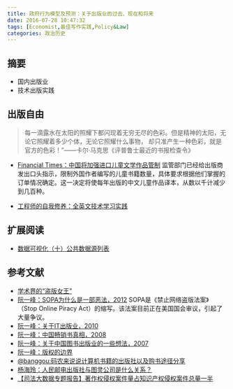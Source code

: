 ```yaml
---
title: 政府行为模型及预测：关于出版业的过去、现在和将来
date: 2016-07-28 10:47:32
tags: [Economist,最佳写作实践,Policy&Law]
categories: 政治历史
---
```

## 摘要
- 国内出版业
- 技术出版实践

<!--more-->

## 出版自由

>每一滴露水在太阳的照耀下都闪现着无穷无尽的色彩。但是精神的太阳，无论它照耀着多少个体，无论它照耀什么事物， 却只准产生一种色彩，就是官方的色彩！”——卡尔·马克思《评普鲁士最近的书报检查令》

- [Financial Times：中国将加强进口儿童文学作品管制](https://riboseyim.github.io/2017/03/16/Policy-Publish-Children/)
监管部门已经给出版商发出口头指示，限制外国作者编写的儿童书籍数量，具体要求根据他们掌握的订单情况确定。这一决定将使每年出版的中文儿童作品译本，从数以千计减少到几百种。

- [工程师的自我修养：全英文技术学习实践](https://riboseyim.github.io/2017/06/27/Technology-English/)

## 扩展阅读
- [数据可视化（十）公共数据源列表](https://riboseyim.github.io/2018/01/15/Visualization-DataSource/)

## 参考文献
- [学术界的“盗版女王”](http://songshuhui.net/archives/100463)
- [阮一峰：SOPA为什么是一部恶法，2012](http://www.ruanyifeng.com/blog/2012/01/why_sopa_is_evil.html)
SOPA是《禁止网络盗版法案》（Stop Online Piracy Act）的缩写。该法案目前正在美国国会审议，引起了大量争议。
- [阮一峰：关于IT出版业，2010](http://www.ruanyifeng.com/blog/2010/08/it_book_publishing.html)
- [阮一峰：中国畅销书真相，2008](http://www.ruanyifeng.com/blog/2008/06/truth_of_chinese_best_sellers.html)
- [阮一峰：关于中国图书出版业的一些想法，2007](http://www.ruanyifeng.com/blog/2007/12/some_thoughts_about_china_book_market.html)
- [阮一峰：版权的边界](http://www.ruanyifeng.com/blog/2015/01/border-of-copyright.html)
- [@banggou:码农来说说计算机书籍的出版社以及购书途径分享](http://post.smzdm.com/p/31284/)
- [杨海玲：人民邮电出版社与图灵公司是什么关系？](http://www.epubit.com.cn/article/99)
- [【司法大数据专题报告】著作权侵权案件量占知识产权侵权案件总量一半](https://mp.weixin.qq.com/s?__biz=MzA3MjEwNzYzOQ==&mid=2650497877&idx=5&sn=d7e3f5ede75e80aa676db3e5d4aaad5f&chksm=872c904db05b195b67db29a6b720c5a51335b3c0a95befb5209e7e09b5d80e3599e5f4882e53&mpshare=1&scene=1&srcid=0706z4RlrhGomAElzdo3LHXZ#rd)
